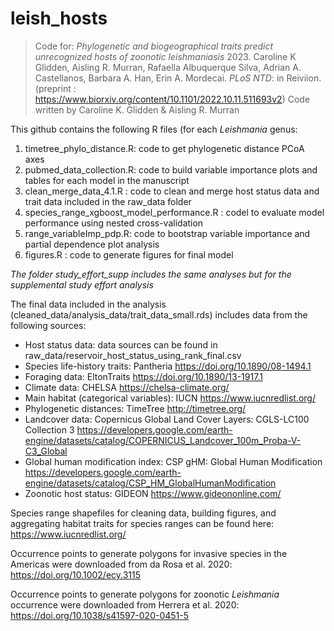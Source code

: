 # leish_hosts
> Code for: *Phylogenetic and biogeographical traits predict unrecognized hosts of zoonotic leishmaniasis* 2023. Caroline K Glidden, Aisling R. Murran, Rafaella Albuquerque Silva, Adrian A. Castellanos,  Barbara A. Han, Erin A. Mordecai. *PLoS NTD*: in Reiviion. (preprint : https://www.biorxiv.org/content/10.1101/2022.10.11.511693v2)
> Code written by Caroline K. Glidden & Aisling R. Murran

This github contains the following R files (for each *Leishmania* genus:

1. timetree_phylo_distance.R: code to get phylogenetic distance PCoA axes
2. pubmed_data_collection.R: code to build variable importance plots and tables for each model in the manuscript
3. clean_merge_data_4.1.R : code to clean and merge host status data and trait data included in the raw_data folder
4. species_range_xgboost_model_performance.R : codel to evaluate model performance using nested cross-validation
5. range_variableImp_pdp.R: code to bootstrap variable importance and partial dependence plot analysis
6. figures.R : code to generate figures for final model
 
 *The folder study_effort_supp includes the same analyses but for the supplemental study effort analysis*

The final data included in the analysis (cleaned_data/analysis_data/trait_data_small.rds) includes data from the following sources: 

* Host status data: data sources can be found in raw_data/reservoir_host_status_using_rank_final.csv
* Species life-history traits: Pantheria https://doi.org/10.1890/08-1494.1
* Foraging data: EltonTraits https://doi.org/10.1890/13-1917.1
* Climate data: CHELSA https://chelsa-climate.org/
* Main habitat (categorical variables): IUCN https://www.iucnredlist.org/
* Phylogenetic distances: TimeTree http://timetree.org/
* Landcover data: Copernicus Global Land Cover Layers: CGLS-LC100 Collection 3 https://developers.google.com/earth-engine/datasets/catalog/COPERNICUS_Landcover_100m_Proba-V-C3_Global
* Global human modification index: CSP gHM: Global Human Modification https://developers.google.com/earth-engine/datasets/catalog/CSP_HM_GlobalHumanModification
* Zoonotic host status: GIDEON https://www.gideononline.com/
 
 Species range shapefiles for cleaning data, building figures, and aggregating habitat traits for species ranges can be found here: https://www.iucnredlist.org/
 

 
 Occurrence points to generate polygons for invasive species in the Americas were downloaded from da Rosa et al. 2020:  https://doi.org/10.1002/ecy.3115



Occurrence points to generate polygons for zoonotic *Leishmania* occurrence were downloaded from Herrera et al. 2020: https://doi.org/10.1038/s41597-020-0451-5
